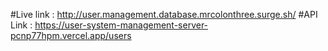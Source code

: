 #Live link : http://user.management.database.mrcolonthree.surge.sh/
#API Link : https://user-system-management-server-pcnp77hpm.vercel.app/users
